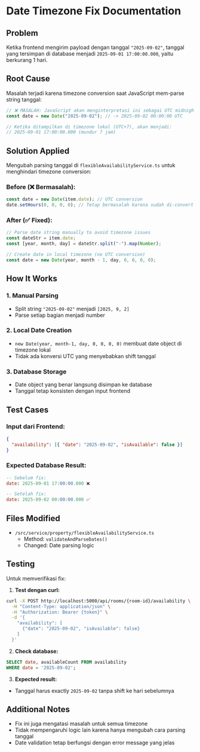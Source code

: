 # Date Timezone Fix Documentation

## Problem

Ketika frontend mengirim payload dengan tanggal `"2025-09-02"`, tanggal yang tersimpan di database menjadi `2025-09-01 17:00:00.000`, yaitu berkurang 1 hari.

## Root Cause

Masalah terjadi karena timezone conversion saat JavaScript mem-parse string tanggal:

```javascript
// ❌ MASALAH: JavaScript akan menginterpretasi ini sebagai UTC midnight
const date = new Date("2025-09-02"); // -> 2025-09-02 00:00:00 UTC

// Ketika ditampilkan di timezone lokal (UTC+7), akan menjadi:
// 2025-09-01 17:00:00.000 (mundur 7 jam)
```

## Solution Applied

Mengubah parsing tanggal di `flexibleAvailabilityService.ts` untuk menghindari timezone conversion:

### Before (❌ Bermasalah):

```typescript
const date = new Date(item.date); // UTC conversion
date.setHours(0, 0, 0, 0); // Tetap bermasalah karena sudah di-convert ke UTC
```

### After (✅ Fixed):

```typescript
// Parse date string manually to avoid timezone issues
const dateStr = item.date;
const [year, month, day] = dateStr.split("-").map(Number);

// Create date in local timezone (no UTC conversion)
const date = new Date(year, month - 1, day, 0, 0, 0, 0);
```

## How It Works

### 1. Manual Parsing

- Split string `"2025-09-02"` menjadi `[2025, 9, 2]`
- Parse setiap bagian menjadi number

### 2. Local Date Creation

- `new Date(year, month-1, day, 0, 0, 0, 0)` membuat date object di timezone lokal
- Tidak ada konversi UTC yang menyebabkan shift tanggal

### 3. Database Storage

- Date object yang benar langsung disimpan ke database
- Tanggal tetap konsisten dengan input frontend

## Test Cases

### Input dari Frontend:

```json
{
  "availability": [{ "date": "2025-09-02", "isAvailable": false }]
}
```

### Expected Database Result:

```sql
-- Sebelum fix:
date: 2025-09-01 17:00:00.000 ❌

-- Setelah fix:
date: 2025-09-02 00:00:00.000 ✅
```

## Files Modified

- `/src/service/property/flexibleAvailabilityService.ts`
  - Method: `validateAndParseDates()`
  - Changed: Date parsing logic

## Testing

Untuk memverifikasi fix:

1. **Test dengan curl:**

```bash
curl -X POST http://localhost:5000/api/rooms/{room-id}/availability \
  -H "Content-Type: application/json" \
  -H "Authorization: Bearer {token}" \
  -d '{
    "availability": [
      {"date": "2025-09-02", "isAvailable": false}
    ]
  }'
```

2. **Check database:**

```sql
SELECT date, availableCount FROM availability
WHERE date = '2025-09-02';
```

3. **Expected result:**

- Tanggal harus exactly `2025-09-02` tanpa shift ke hari sebelumnya

## Additional Notes

- Fix ini juga mengatasi masalah untuk semua timezone
- Tidak mempengaruhi logic lain karena hanya mengubah cara parsing tanggal
- Date validation tetap berfungsi dengan error message yang jelas

